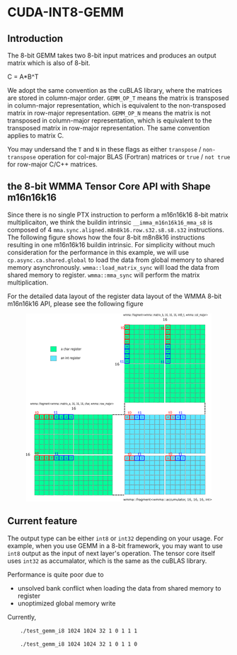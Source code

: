 # CUDA-INT8-GEMM
## Introduction
The 8-bit GEMM takes two 8-bit input matrices and produces an output matrix which is also of 8-bit.  

C = A*B^T

We adopt the same convention as the cuBLAS library, where the matrices are stored in column-major order. `GEMM_OP_T` means the matrix is transposed in column-major representation, which is equivalent to the non-transposed matrix in row-major representation. `GEMM_OP_N` means the matrix is not transposed in column-major representation, which is equivalent to the transposed matrix in row-major representation. The same convention applies to matrix C.

You may undersand the `T` and `N` in these flags as either `transpose` / `non-transpose` operation for col-major BLAS (Fortran) matrices or  `true` / `not true` for row-major C/C++ matrices.

## the 8-bit WMMA Tensor Core API with Shape m16n16k16
Since there is no single PTX instruction to perform a m16n16k16 8-bit matrix multiplicaiton, we think the buildin intrinsic `__imma_m16n16k16_mma_s8` is composed of 4 `mma.sync.aligned.m8n8k16.row.s32.s8.s8.s32` instructions. The following figure shows how the four 8-bit m8n8k16 instructions resulting in one m16n16k16 buildin intrinsic. For simplicity without much consideration for the performance in this example, we will use `cp.async.ca.shared.global` to load the data from global memory to shared memory asynchronously. `wmma::load_matrix_sync` will load the data from shared memory to register. `wmma::mma_sync` will perform the matrix multiplication. 

For the detailed data layout of the register data layout of the WMMA 8-bit m16n16k16 API, please see the following figure

<center><img src="./in8_tensor_core_wmma.png" ...></center>

## Current feature

The output type can be either `int8` or `int32` depending on your usage. For example, when you use GEMM in a 8-bit framework, you may want to use `int8` output as the input of next layer's operation. The tensor core itself uses `int32` as accumalator, which is the same as the cuBLAS library.

Performance is quite poor due to
* unsolved bank conflict when loading the data from shared memory to register
* unoptimized global memory write

Currently,
``` example cmd for int8 output:
    ./test_gemm_i8 1024 1024 32 1 0 1 1 1
```

``` example cmd for int32 output:
    ./test_gemm_i8 1024 1024 32 1 0 1 1 0
```